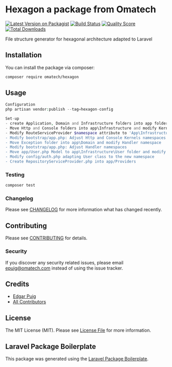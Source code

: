 # Hexagon a package from Omatech

[![Latest Version on Packagist](https://img.shields.io/packagist/v/omatech/hexagon.svg?style=flat-square)](https://packagist.org/packages/omatech/hexagon)
[![Build Status](https://img.shields.io/travis/omatech/hexagon/master.svg?style=flat-square)](https://travis-ci.org/omatech/hexagon)
[![Quality Score](https://img.shields.io/scrutinizer/g/omatech/hexagon.svg?style=flat-square)](https://scrutinizer-ci.com/g/omatech/hexagon)
[![Total Downloads](https://img.shields.io/packagist/dt/omatech/hexagon.svg?style=flat-square)](https://packagist.org/packages/omatech/hexagon)

File structure generator for hexagonal architecture adapted to Laravel

## Installation

You can install the package via composer:

```bash
composer require omatech/hexagon
```

## Usage

``` php
Configuration
php artisan vendor:publish --tag=hexagon-config

Set-up
- create Application, Domain and Infrastructure folders into app folder
- Move Http and Console folders into app\Infrastructure and modify Kernels namespace
- Modify RouteServiceProvider $namespace attribute to 'App\Infrastructure\Http\Controllers
- Modify bootstrap/app.php: Adjust Http and Console Kernels namespaces
- Move Exception folder into app\Domain and modify Handler namespace
- Modify bootstrap/app.php: Adjust Handler namespaces
- Move app/User.php Model to app\Infrastructure\User folder and modify namespace
- Modify config/auth.php adapting User class to the new namespace
- Create RepositoryServiceProvider.php into app/Providers

```

### Testing

``` bash
composer test
```

### Changelog

Please see [CHANGELOG](CHANGELOG.md) for more information what has changed recently.

## Contributing

Please see [CONTRIBUTING](CONTRIBUTING.md) for details.

### Security

If you discover any security related issues, please email epuig@omatech.com instead of using the issue tracker.

## Credits

- [Edgar Puig](https://github.com/omatech)
- [All Contributors](../../contributors)

## License

The MIT License (MIT). Please see [License File](LICENSE.md) for more information.

## Laravel Package Boilerplate

This package was generated using the [Laravel Package Boilerplate](https://laravelpackageboilerplate.com).
